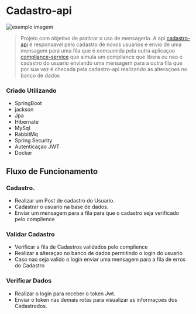 # Cadastro-api

<img src="https://encrypted-tbn0.gstatic.com/images?q=tbn:ANd9GcQf_JdK6frnyA7H32vTW1WN_StbS8UetUPZTtWTnSoBOrg0IZORRM36vsFol5MMIp2G0kM&usqp=CAU" alt="exemplo imagem">

>Projeto com objetivo de praticar o uso de mensageria.
>A api [cadastro-api](https://github.com/LuizGGoncalves/cadastro-api) é responsavel pelo cadastro de novos usuarios
> e envio de uma mensagem para uma fila que é comsumida pela outra aplicaçao [compliance-service](https://github.com/LuizGGoncalves/compliance-service)
> que simula um compliance que libera ou nao o cadastro do usuario enviando uma mensagem para a outra fila que por sua vez é checada pela cadastro-api
> realizando as alteraçoes no banco de dados


### Criado Utilizando
* SpringBoot
* jackson
* Jpa
* Hibernate
* MySql
* RabbitMq
* Spring Security
* Autenticaçao JWT
* Docker

## Fluxo de Funcionamento

### Cadastro.
+ Realizar um Post de cadastro do Usuario.
+ Cadastrar o usuario na base de dados.
+ Enviar um mensagem para a fila para que o cadastro seja verificado pelo complience 

### Validar Cadastro
+ Verificar a fila de Cadastros validados pelo complience
+ Realizar a alteraçao no banco de dados permitindo o login do usuario
+ Caso nao seja valido o login enviar uma mensagem para a fila de erros do Cadastro

### Verificar Dados
+ Realizar o login para receber o token Jwt.
+ Enviar o token nas demais rotas para visualizar as informaçoes dos Cadastrados.